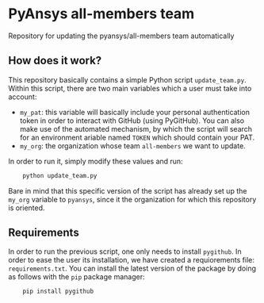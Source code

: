 # PyAnsys all-members team
Repository for updating the pyansys/all-members team automatically

## How does it work?
This repository basically contains a simple Python script ``update_team.py``. Within this
script, there are two main variables which a user must take into account:

* ``my_pat``: this variable will basically include your personal authentication token in order
to interact with GitHub (using PyGitHub). You can also make use of the automated mechanism, by which
the script will search for an environment ariable named ``TOKEN`` which should contain your PAT.
* ``my_org``: the organization whose team ``all-members`` we want to update.

In order to run it, simply modify these values and run:

```bash
    python update_team.py
```

Bare in mind that this specific version of the script has already set up the ``my_org`` variable
to ``pyansys``, since it the organization for which this repository is oriented.

## Requirements

In order to run the previous script, one only needs to install ``pygithub``. In order to ease the
user its installation, we have created a requiorements file: ``requirements.txt``. You can install
the latest version of the package by doing as follows with the ``pip`` package manager:

```bash
    pip install pygithub
```